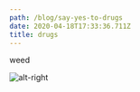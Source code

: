 ```yaml
---
path: /blog/say-yes-to-drugs
date: 2020-04-18T17:33:36.711Z
title: drugs
---
```

weed

![alt-right](/uploads/art.png "drug-man")